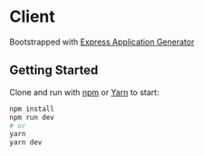 # Client

Bootstrapped with [Express Application Generator](https://expressjs.com/en/starter/generator.html)

## Getting Started

Clone and run with [npm](https://docs.npmjs.com/cli/init) or [Yarn](https://yarnpkg.com/lang/en/docs/cli/create/) to start:

```bash
npm install
npm run dev
# or
yarn
yarn dev
```
